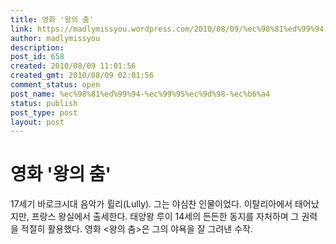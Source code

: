 ```yaml
---
title: 영화 '왕의 춤'
link: https://madlymissyou.wordpress.com/2010/08/09/%ec%98%81%ed%99%94-%ec%99%95%ec%9d%98-%ec%b6%a4/
author: madlymissyou
description: 
post_id: 658
created: 2010/08/09 11:01:56
created_gmt: 2010/08/09 02:01:56
comment_status: open
post_name: %ec%98%81%ed%99%94-%ec%99%95%ec%9d%98-%ec%b6%a4
status: publish
post_type: post
layout: post
---
```


# 영화 '왕의 춤'

17세기 바로크시대 음악가 륄리(Lully). 그는 야심찬 인물이었다. 이탈리아에서 태어났지만, 프랑스 왕실에서 출세한다. 태양왕 루이 14세의 든든한 동지를 자처하며 그 권력을 적절히 활용했다. 영화 <왕의 춤>은 그의 야욕을 잘 그려낸 수작.